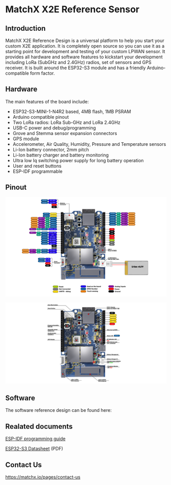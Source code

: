 # MatchX X2E Reference Sensor



## Introduction

MatchX X2E Reference Design is a universal platform to help you start your custom X2E application. It is completely open source so you can use it as a starting point for development and testing of your custom LPWAN sensor. It provides all hardware and software features to kickstart your development including LoRa (SubGHz and 2.4GHz) radios, set of sensors and GPS receiver. It is built around the ESP32-S3 module and has a friendly Arduino-compatible form factor.

## Hardware

The main features of the board include:

- ESP32-S3-MINI-1-N4R2 based, 4MB flash, 1MB PSRAM
- Arduino compatible pinout
-  Two LoRa radios: LoRa Sub-GHz and LoRa 2.4GHz
- USB-C power and debug/programming
- Grove and Stemma sensor expansion connectors
- GPS module
- Accelerometer, Air Quality, Humidity, Pressure and Temperature sensors
- Li-Ion battery connector, 2mm pitch
- Li-Ion battery charger and battery monitoring
- Ultra low Iq switching power supply for long battery operation
- User and reset buttons
- ESP-IDF programmable


## Pinout

![image info](./Docs/pictures/matchx%20x2e%20ref%20des%20pinout%201.png)

![image info](./Docs/pictures/matchx%20x2e%20ref%20des%20pinout%202.png)

## Software

The software reference design can be found here:

## Realated documents

[ESP-IDF programming guide](https://docs.espressif.com/projects/esp-idf/en/latest/esp32s3/get-started/index.html)

[ESP32-S3 Datasheet](https://www.espressif.com/sites/default/files/documentation/esp32-s3_datasheet_en.pdf) (PDF)

## Contact Us
https://matchx.io/pages/contact-us